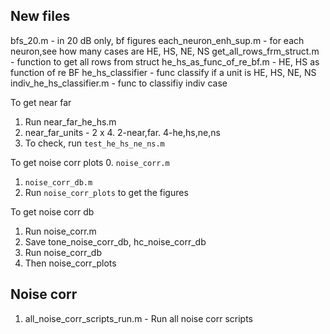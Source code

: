 ## New files
bfs_20.m - in 20 dB only, bf figures
each_neuron_enh_sup.m - for each neuron,see how many cases are HE, HS, NE, NS
get_all_rows_frm_struct.m - function to get all rows from struct
he_hs_as_func_of_re_bf.m - HE, HS as function of re BF
he_hs_classifier - func classify if a unit is HE, HS, NE, NS
indiv_he_hs_classifier.m - func to classifiy indiv case

To get near far
1. Run near_far_he_hs.m
2. near_far_units - 2 x 4. 2-near,far. 4-he,hs,ne,ns
3. To check, run `test_he_hs_ne_ns.m`

To get noise corr plots
0. `noise_corr.m`
1. `noise_corr_db.m`
2. Run `noise_corr_plots` to get the figures

To get noise corr db
1. Run noise_corr.m
2. Save tone_noise_corr_db, hc_noise_corr_db
3. Run noise_corr_db
4. Then noise_corr_plots

## Noise corr
1. all_noise_corr_scripts_run.m - Run all noise corr scripts